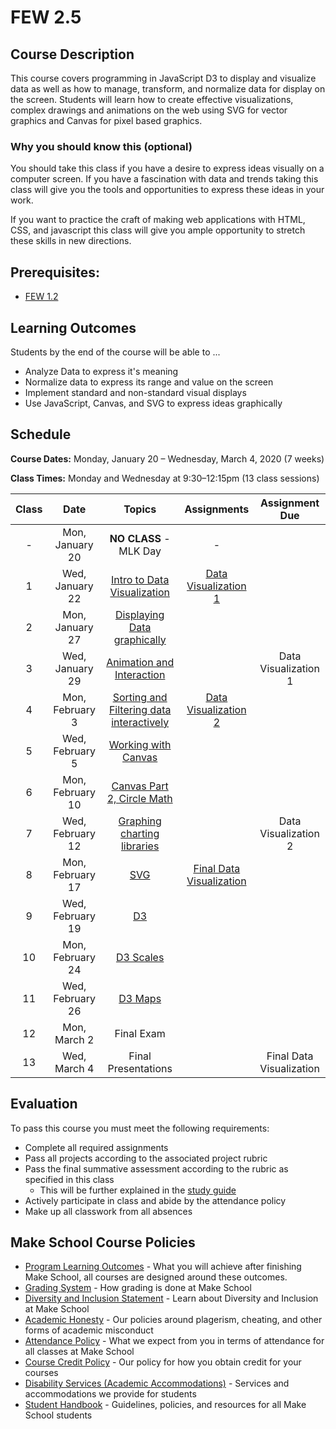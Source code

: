 # FEW 2.5

## Course Description

This course covers programming in JavaScript D3 to display and visualize data as well as how to manage, transform, and normalize data for display on the screen. Students will learn how to create effective visualizations, complex drawings and animations on the web using SVG for vector graphics and Canvas for pixel based graphics.

### Why you should know this (optional)

You should take this class if you have a desire to express ideas visually on a computer screen. If you have a fascination with data and trends taking this class will give you the tools and opportunities to express these ideas in your work.

If you want to practice the craft of making web applications with HTML, CSS, and javascript this class will give you ample opportunity to stretch these skills in new directions.

## Prerequisites:  

- [FEW 1.2](https://github.com/Make-School-Courses/FEW-1.2-JavaScript-Foundations)

## Learning Outcomes

Students by the end of the course will be able to ...

- Analyze Data to express it's meaning
- Normalize data to express its range and value on the screen
- Implement standard and non-standard visual displays
- Use JavaScript, Canvas, and SVG to express ideas graphically

## Schedule

**Course Dates:** Monday, January 20 – Wednesday, March 4, 2020 (7 weeks)

**Class Times:** Monday and Wednesday at 9:30–12:15pm (13 class sessions)

| Class | Date | Topics | Assignments | Assignment Due
|:-----:|:----:|:------:|:-----------:|:-----------:|
|  - |  Mon, January 20  | **NO CLASS** - MLK Day | - |
|  1 |  Wed, January 22  | [Intro to Data Visualization] | [Data Visualization 1](Assignments/Data-Visualization-1.md) | |
|  2 |  Mon, January 27  | [Displaying Data graphically] |  | |
|  3 |  Wed, January 29  | [Animation and Interaction] |  | Data Visualization 1
|  4 |  Mon, February 3  | [Sorting and Filtering data interactively] | [Data Visualization 2](Assignments/Data-Visualization-2.md) | |
|  5 |  Wed, February 5  | [Working with Canvas] |  | |
|  6 |  Mon, February 10 | [Canvas Part 2, Circle Math] |  | |
|  7 |  Wed, February 12 | [Graphing charting libraries] |  | Data Visualization 2 |
|  8 |  Mon, February 17 | [SVG] | [Final Data Visualization](Assignments/Data-Visualization-3.md) | | |
|  9 |  Wed, February 19 | [D3] |  |
| 10 |  Mon, February 24 | [D3 Scales]|  |
| 11 |  Wed, February 26 | [D3 Maps]|  |
| 12 |  Mon, March 2     | Final Exam|  |
| 13 |  Wed, March 4     | Final Presentations |  | Final Data Visualization |

[Intro to Data Visualization]: Lessons/Lesson-1.md
[Displaying Data graphically]: Lessons/Lesson-2.md
[Animation and Interaction]: Lessons/Lesson-3.md
[Sorting and Filtering data interactively]: Lessons/Lesson-4.md
[Working with Canvas]: Lessons/Lesson-5.md
[Canvas Part 2, Circle Math]: Lessons/Lesson-6.md
[Graphing charting libraries]: Lessons/Lesson-7.md
[SVG]: Lessons/Lesson-8.md
[D3]: Lessons/Lesson-9.md
[D3 Scales]: Lessons/Lesson-10.md
[D3 Maps]: Lessons/Lesson-11.md

## Evaluation

To pass this course you must meet the following requirements:

- Complete all required assignments
- Pass all projects according to the associated project rubric
- Pass the final summative assessment according to the rubric as specified in this class
    - This will be further explained in the [study guide](ADD_STUDY_GUIDE_LNK)
- Actively participate in class and abide by the attendance policy
- Make up all classwork from all absences

## Make School Course Policies

- [Program Learning Outcomes](https://make.sc/program-learning-outcomes) - What you will achieve after finishing Make School, all courses are designed around these outcomes.
- [Grading System](https://make.sc/grading-system) - How grading is done at Make School
- [Diversity and Inclusion Statement](https://make.sc/diversity-and-inclusion-statement) - Learn about Diversity and Inclusion at Make School
- [Academic Honesty](https://make.sc/academic-honesty-policy) - Our policies around plagerism, cheating, and other forms of academic misconduct
- [Attendance Policy](https://make.sc/attendance-policy) - What we expect from you in terms of attendance for all classes at Make School
- [Course Credit Policy](https://make.sc/course-credit-policy) - Our policy for how you obtain credit for your courses
- [Disability Services (Academic Accommodations)](https://make.sc/disability-services) - Services and accommodations we provide for students
- [Student Handbook](https://make.sc/student-handbook) - Guidelines, policies, and resources for all Make School students
